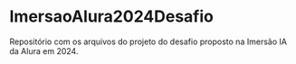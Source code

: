 # ImersaoAlura2024Desafio
Repositório com os arquivos do projeto do desafio proposto na Imersão IA da Alura em 2024.

